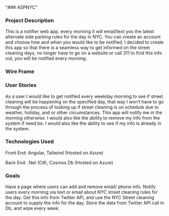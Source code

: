 "### ASPNYC" 
### Project Description
This is a notifier web app, every morning it will email/text you the latest alternate side parking rules for the day in NYC. You can create an account and choose how and when you would like to be notified. I decided to create this app so that there is a seamless way to get informed on the street cleaning days, no longer have to go on a website or call 311 to find this info out, you will be notified every morning.

### Wire Frame

### User Stories
As a user I would like to get notified every weekday morning to see if street cleaning will be happening on the specified day, that way  I won’t have to go through the process of looking up if street cleaning is on schedule due to weather, holiday, and or other circumstances. This app will notify me in the morning otherwise. I would also like the ability to remove my info from the system if need be. I would also like the ability to see if my info is already in the system.

### Technologies Used

Front End: Angular, Tailwind (Hosted on Azure)

Back End: .Net (C#), Cosmos Db (Hosted on Azure)

### Goals
Have a page where users can add and remove email/ phone info. Notify users every morning via text or email about NYC street cleaning rules for the day. Get this info from Twitter API, and use the NYC Street cleaning account to supply the info for the day. Store the data from Twitter API call in Db, and wipe every week.
